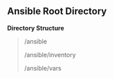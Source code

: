 ## Ansible Root Directory ##

**Directory Structure**

> /ansible
> 
> /ansible/inventory
> 
> /ansible/vars 
